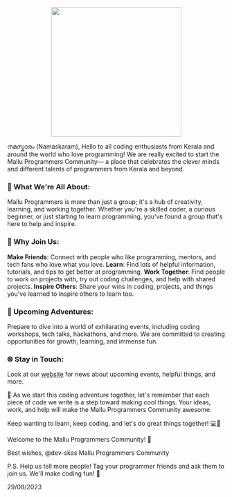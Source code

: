 <div align="center">
  <img height="300" src="https://github.com/mallu-programmers/community/assets/64262122/15bdfa0a-3345-4cfe-88bd-5a96b22eeb66"  />
</div>

നമസ്കാരം (Namaskaram), Hello to all coding enthusiasts from Kerala and around the world who love programming! We are really excited to start the Mallu Programmers Community— a place that celebrates the clever minds and different talents of programmers from Kerala and beyond.

### 🌟 What We're All About:
Mallu Programmers is more than just a group; it's a hub of creativity, learning, and working together. Whether you're a skilled coder, a curious beginner, or just starting to learn programming, you've found a group that's here to help and inspire.

### 🤝 Why Join Us:

**Make Friends**: Connect with people who like programming, mentors, and tech fans who love what you love.
**Learn**: Find lots of helpful information, tutorials, and tips to get better at programming.
**Work Together**: Find people to work on projects with, try out coding challenges, and help with shared projects.
**Inspire Others**: Share your wins in coding, projects, and things you've learned to inspire others to learn too.

### 📅 Upcoming Adventures:

Prepare to dive into a world of exhilarating events, including coding workshops, tech talks, hackathons, and more. We are committed to creating opportunities for growth, learning, and immense fun.

### 🌐 Stay in Touch:

Look at our [website](#) for news about upcoming events, helpful things, and more.

🎉 As we start this coding adventure together, let's remember that each piece of code we write is a step toward making cool things. Your ideas, work, and help will make the Mallu Programmers Community awesome.

Keep wanting to learn, keep coding, and let's do great things together! 💻🌴

Welcome to the Mallu Programmers Community! 🌈

Best wishes,
@dev-skas 
Mallu Programmers Community

P.S. Help us tell more people! Tag your programmer friends and ask them to join us. We'll make coding fun! 🙌


29/08/2023
